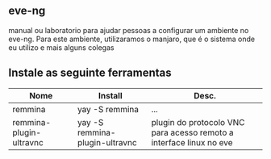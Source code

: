 ## eve-ng
manual ou laboratorio para ajudar pessoas a configurar um ambiente no eve-ng. Para este ambiente, utilizaramos o manjaro, que é o sistema onde eu utilizo e mais alguns colegas


## Instale as seguinte ferramentas
| Nome | Install | Desc. |
| ---- | ------- | ----- |
| remmina | yay -S remmina | ... |
| remmina-plugin-ultravnc | yay -S remmina-plugin-ultravnc | plugin do protocolo VNC para acesso remoto a interface linux no eve |



